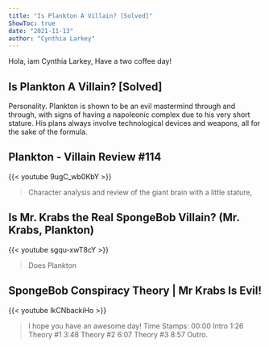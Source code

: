 ```yaml
---
title: "Is Plankton A Villain? [Solved]"
ShowToc: true 
date: "2021-11-13"
author: "Cynthia Larkey" 
---
```


Hola, iam Cynthia Larkey, Have a two coffee day!
## Is Plankton A Villain? [Solved]
 Personality. Plankton is shown to be an evil mastermind through and through, with signs of having a napoleonic complex due to his very short stature. His plans always involve technological devices and weapons, all for the sake of the formula.

## Plankton - Villain Review #114
{{< youtube 9ugC_wb0KbY >}}
>Character analysis and review of the giant brain with a little stature, 

## Is Mr. Krabs the Real SpongeBob Villain? (Mr. Krabs, Plankton)
{{< youtube sgqu-xwT8cY >}}
>Does Plankton

## SpongeBob Conspiracy Theory | Mr Krabs Is Evil!
{{< youtube lkCNbackiHo >}}
>I hope you have an awesome day! Time Stamps: 00:00 Intro 1:26 Theory #1 3:48 Theory #2 6:07 Theory #3 8:57 Outro.

